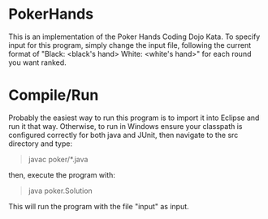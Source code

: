 # PokerHands

This is an implementation of the Poker Hands Coding Dojo Kata. To specify input for this program, simply change the input file, following the current format of "Black: <black's hand>  White: <white's hand>" for each round you want ranked.

# Compile/Run

Probably the easiest way to run this program is to import it into Eclipse and run it that way. Otherwise, to run in Windows ensure your classpath is configured correctly for both java and JUnit, then navigate to the src directory and type: 

> javac poker/*.java

then, execute the program with:

> java poker.Solution

This will run the program with the file "input" as input.
